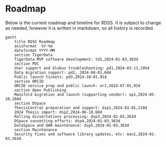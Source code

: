 # Roadmap

Below is the current roadmap and timeline for RDSS. It is subject to change as needed, however it is written in markdown, so all history is recorded.

```mermaid
gantt
    title RDSS Roadmap
    axisFormat  %Y-%m
    dateformat YYYY-MM
    section TigerData
    TigerData MVP software development: td1,2024-01-03,363d
    section PDC
    User support and Globus troubleshooting: pd1,2024-03-11,295d
    Data migration support: pd2, 2024-08-01,60d
    Public launch tickets: pd3,2024-10-01,91d
    section ORCID
    ORCID service prep and public launch: or1,2024-07-01,92d
    section Open Publishing
    Manifold migration and launch (supporting vendor): op1,2024-05-20,104d
    section DSpace
    ThesisCentral preparation and support: dsp1,2024-03-01,110d
    2024 Thesis import: dsp2,2024-06-18,60d
    Rolling dissertations processing: dsp3,2024-01-03,363d
    DSpace sunsetting efforts: dsp4,2024-01-03,363d
    DataSpace and OAR maintenance: dsp5,2024-01-03,363d
    section Maintenance
    Security fixes and software library updates, etc: man1,2024-01-03,363d
```
